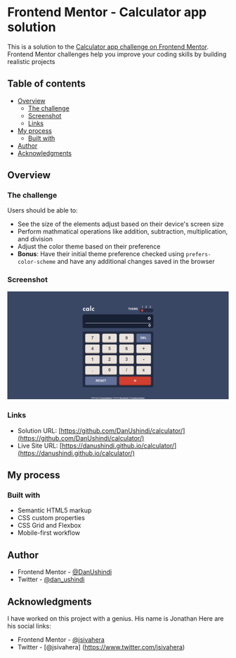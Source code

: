 # Frontend Mentor - Calculator app solution

This is a solution to the [Calculator app challenge on Frontend Mentor](https://www.frontendmentor.io/challenges/calculator-app-9lteq5N29). Frontend Mentor challenges help you improve your coding skills by building realistic projects

## Table of contents

- [Overview](#overview)
  - [The challenge](#the-challenge)
  - [Screenshot](#screenshot)
  - [Links](#links)
- [My process](#my-process)
  - [Built with](#built-with)
- [Author](#author)
- [Acknowledgments](#acknowledgments)

## Overview

### The challenge

Users should be able to:

- See the size of the elements adjust based on their device's screen size
- Perform mathmatical operations like addition, subtraction, multiplication, and division
- Adjust the color theme based on their preference
- **Bonus**: Have their initial theme preference checked using `prefers-color-scheme` and have any additional changes saved in the browser

### Screenshot

![Screenshot of the Desktop version](./screenshot.png)

### Links

- Solution URL: [https://github.com/DanUshindi/calculator/](https://github.com/DanUshindi/calculator/)
- Live Site URL: [https://danushindi.github.io/calculator/](https://danushindi.github.io/calculator/)

## My process

### Built with

- Semantic HTML5 markup
- CSS custom properties
- CSS Grid and Flexbox
- Mobile-first workflow

## Author

- Frontend Mentor - [@DanUshindi](https://www.frontendmentor.io/profile/DanUshindi)
- Twitter - [@dan_ushindi](https://www.twitter.com/dan_ushindi)

## Acknowledgments

I have worked on this project with a genius.
His name is Jonathan
Here are his social links:

- Frontend Mentor - [@jsivahera](https://www.frontendmentor.io/profile/jsivahera)
- Twitter - [@jsivahera] (https://www.twitter.com/jsivahera)
